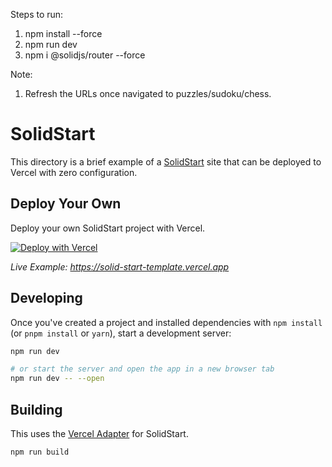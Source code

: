 Steps to run:

1. npm install --force
2. npm run dev
3. npm i @solidjs/router --force

Note:

1. Refresh the URLs once navigated to puzzles/sudoku/chess.

# SolidStart

This directory is a brief example of a [SolidStart](https://github.com/ryansolid/solid-start) site that can be deployed to Vercel with zero configuration.

## Deploy Your Own

Deploy your own SolidStart project with Vercel.

[![Deploy with Vercel](https://vercel.com/button)](https://vercel.com/new/clone?repository-url=https://github.com/vercel/vercel/tree/main/examples/solidstart&template=solidstart)

_Live Example: https://solid-start-template.vercel.app_

## Developing

Once you've created a project and installed dependencies with `npm install` (or `pnpm install` or `yarn`), start a development server:

```bash
npm run dev

# or start the server and open the app in a new browser tab
npm run dev -- --open
```

## Building

This uses the [Vercel Adapter](https://github.com/solidjs/solid-start/tree/main/packages/start-vercel) for SolidStart.

```bash
npm run build
```
